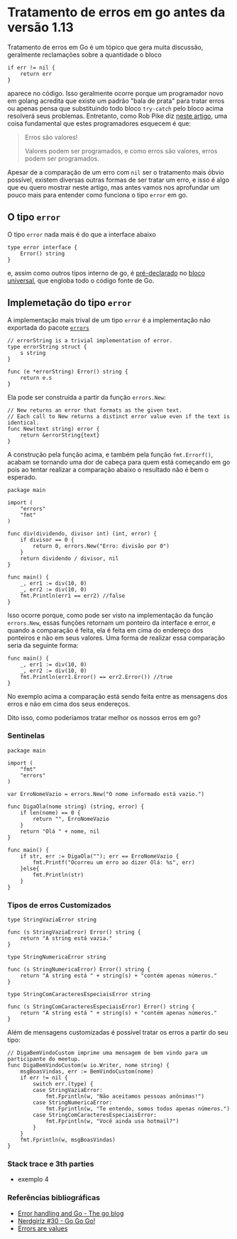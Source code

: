 # Tratamento de erros em go antes da versão 1.13

Tratamento de erros em Go é um tópico que gera muita discussão, geralmente reclamações sobre a quantidade o bloco

```golang
if err != nil {
	return err
}
```
aparece no código. Isso geralmente ocorre porque um programador novo em golang acredita que existe um padrão "bala de prata" para tratar erros ou apenas pensa que substituindo todo bloco `try-catch` pelo bloco acima resolverá seus problemas. Entretanto, como Rob Pike diz [neste artigo](https://blog.golang.org/errors-are-values), uma coisa fundamental que estes programadores esquecem é que:

>Erros são valores!
>
>Valores podem ser programados, e como erros são valores, erros podem ser programados.

Apesar de a comparação de um erro com `nil` ser o tratamento mais óbvio possível, existem diversas outras formas de ser tratar um erro, e isso é algo que eu quero mostrar neste artigo, mas antes vamos nos aprofundar um pouco mais para entender como funciona o tipo `error` em go.

## O tipo `error`

O tipo `error` nada mais é do que a interface abaixo

```golang
type error interface {
    Error() string
}
```
e, assim como outros tipos interno de go, é [pré-declarado](https://golang.org/ref/spec#Predeclared_identifiers) no [bloco universal](https://golang.org/ref/spec#Blocks), que engloba todo o código fonte de Go.

## Implemetação do tipo `error`

A implementação mais trival de um tipo `error` é a implementação não exportada do pacote [`errors`](https://golang.org/src/errors/errors.go)

```golang
// errorString is a trivial implementation of error.
type errorString struct {
    s string
}

func (e *errorString) Error() string {
    return e.s
}
```

Ela pode ser construída a partir da função `errors.New`:

```golang
// New returns an error that formats as the given text.
// Each call to New returns a distinct error value even if the text is identical.
func New(text string) error {
	return &errorString{text}
}
```

A construção pela função acima, e também pela função `fmt.Errorf()`, acabam se tornando uma dor de cabeça para quem está começando em go pois ao tentar realizar a comparação abaixo o resultado não é bem o esperado.

```golang
package main

import (
	"errors"
	"fmt"
)

func div(dividendo, divisor int) (int, error) {
	if divisor == 0 {
		return 0, errors.New("Erro: divisão por 0")
	}
	return dividendo / divisor, nil
}

func main() {
	_, err1 := div(10, 0)
	_, err2 := div(10, 0)
	fmt.Println(err1 == err2) //false
}
```
Isso ocorre porque, como pode ser visto na implementação da função `errors.New`, essas funções retornam um ponteiro da interface e error, e quando a comparação é feita, ela é feita em cima do endereço dos ponteiros e não em seus valores. Uma forma de realizar essa comparação seria da seguinte forma:

```golang
func main() {
	_, err1 := div(10, 0)
	_, err2 := div(10, 0)
	fmt.Println(err1.Error() == err2.Error()) //true
}
```
No exemplo acima a comparação está sendo feita entre as mensagens dos erros e não em cima dos seus endereços. 

Dito isso, como poderiamos tratar melhor os nossos erros em go?

<!-- 

NA: isso é válido?

Primeiramente entendendo que, isso não apenas em go mas em qualquer linguagem, erros não são efeitos colaterais ou algo inesperado que ocorreu no seu programa, erros são parte da sua aplicação e devem ser tratados como tais. Generalizar um erro comparando ele com `nil` apenas pode ser uma grande dor de cabeça com o crescimento da sua aplicação.  

Lógico que quanto mais perto da fronteira do `core` da sua aplicação, mais difícil é tratar um erro pois não sabemos quais erros são gerados em um package de terceiro. Mesmo assim, todo erro que atravessar esta fronteira adentrando no `core` da sua aplicação devem ser tratados como parte da regra de negócio da mesma. -->

### Sentinelas

```golang
package main

import (
	"fmt"
	"errors"
)

var ErroNomeVazio = errors.New("O nome informado está vazio.")

func DigaOla(nome string) (string, error) {
	if len(nome) == 0 {
		return "", ErroNomeVazio 
	}
	return "Olá " + nome, nil 
}

func main() {
	if str, err := DigaOla(""); err == ErroNomeVazio {
		fmt.Printf("Ocorreu um erro ao dizer Olá: %s", err)
	}else{
		fmt.Println(str)
	}
}
````

### Tipos de erros Customizados

```golang
type StringVaziaError string

func (s StringVaziaError) Error() string {
	return "A string está vazia."
}

type StringNumericaError string

func (s StringNumericaError) Error() string {
	return "A string está " + string(s) + "contém apenas números."
}

type StringComCaracteresEspeciaisError string

func (s StringComCaracteresEspeciaisError) Error() string {
	return "A string está " + string(s) + "contém apenas números."
}
```

Além de mensagens customizadas é possível tratar os erros a partir do seu tipo:

```golang
// DigaBemVindoCustom imprime uma mensagem de bem vindo para um participante do meetup.
func DigaBemVindoCustom(w io.Writer, nome string) {
	msgBoasVindas, err := BemVindoCustom(nome)
	if err != nil {
		switch err.(type) {
		case StringVaziaError:
			fmt.Fprintln(w, "Não aceitamos pessoas anônimas!")
		case StringNumericaError:
			fmt.Fprintln(w, "Te entendo, somos todos apenas números.")
		case StringComCaracteresEspeciaisError:
			fmt.Fprintln(w, "Você ainda usa hotmail?")
		}
	}
	fmt.Fprintln(w, msgBoasVindas)
}
```
### Stack trace e 3th parties

* exemplo 4



### Referências bibliográficas
* [Error handling and Go - The go blog](https://blog.golang.org/error-handling-and-go)
* [Nerdgirlz #30 - Go Go Go!](https://www.youtube.com/watch?v=ZAmESdN5alo)
* [Errors are values](https://blog.golang.org/errors-are-values)